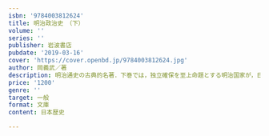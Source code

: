 ```yaml
---
isbn: '9784003812624'
title: 明治政治史　（下）
volume: ''
series: ''
publisher: 岩波書店
pubdate: '2019-03-16'
cover: 'https://cover.openbd.jp/9784003812624.jpg'
author: 岡義武／著
description: 明治通史の古典的名著．下巻では，独立確保を至上命題とする明治国家が，日清・日露戦争を経て変容していく過程を描く．
price: '1200'
genre: ''
target: 一般
format: 文庫
content: 日本歴史

---
```

